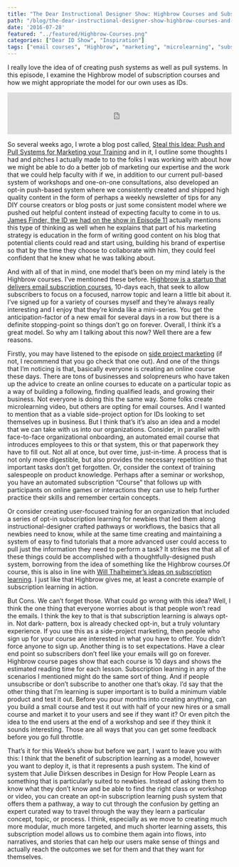 ```yaml
---
title: "The Dear Instructional Designer Show: Highbrow Courses and Subscription Learning"
path: "/blog/the-dear-instructional-designer-show-highbrow-courses-and-subscription-learning"
date: '2016-07-28'
featured: "../featured/Highbrow-Courses.png"
categories: ["Dear ID Show", "Inspiration"]
tags: ["email courses", "Highbrow", "marketing", "microlearning", "subscription learning"]
---
```


I really love the idea of of creating push systems as well as pull systems. In this episode, I examine the Highbrow model of subscription courses and how we might appropriate the model for our own uses as IDs.

<iframe src="https://simplecast.com/e/38421?style=medium-light" width="100%" height="94px" frameborder="0" scrolling="no" seamless=""></iframe>

So several weeks ago, I wrote a blog post called, [Steal this Idea: Push and Pull Systems for Marketing your Training](/blog/steal-this-idea-push-and-pull-systems/) and in it, I outline some thoughts I had and pitches I actually made to to the folks I was working with about how we might be able to do a better job of marketing our expertise and the work that we could help faculty with if we, in addition to our current pull-based system of workshops and one-on-one consultations, also developed an opt-in push-based system where we consistently created and shipped high quality content in the form of perhaps a weekly newsletter of tips for any DIY course creators or blog posts or just some consistent model where we pushed out helpful content instead of expecting faculty to come in to us. [James Finder, the ID we had on the show in Episode 11](/blog/dear-instructional-designer-show-interview-with-james-finder/) actually mentions this type of thinking as well when he explains that part of his marketing strategy is education in the form of writing good content on his blog that potential clients could read and start using, building his brand of expertise so that by the time they choose to collaborate with him, they could feel confident that he knew what he was talking about.

And with all of that in mind, one model that’s been on my mind lately is the Highbrow courses. I’ve mentioned these before. [Highbrow is a startup that delivers email subscription courses](http://gohighbrow.com/courses/), 10-days each, that seek to allow subscribers to focus on a focused, narrow topic and learn a little bit about it. I’ve signed up for a variety of courses myself and they’re always really interesting and I enjoy that they’re kinda like a mini-series. You get the anticipation-factor of a new email for several days in a row but there is a definite stopping-point so things don’t go on forever. Overall, I think it’s a great model. So why am I talking about this now? Well there are a few reasons.

Firstly, you may have listened to the episode on [side project marketing](/blog/the-dear-id-show-side-project-marketing/) (if not, I recommend that you go check that one out). And one of the things that I’m noticing is that, basically everyone is creating an online course these days. There are tons of businesses and solopreneurs who have taken up the advice to create an online courses to educate on a particular topic as a way of building a following, finding qualified leads, and growing their business. Not everyone is doing this the same way. Some folks create microlearning video, but others are opting for email courses. And I wanted to mention that as a viable side-project option for IDs looking to set themselves up in business. But I think that’s it’s also an idea and a model that we can take with us into our organizations. Consider, in parallel with face-to-face organizational onboarding, an automated email course that introduces employees to this or that system, this or that paperwork they have to fill out. Not all at once, but over time, just-in-time. A process that is not only more digestible, but also provides the necessary repetition so that important tasks don’t get forgotten. Or, consider the context of training salespeople on product knowledge. Perhaps after a seminar or workshop, you have an automated subscription “Course” that follows up with participants on online games or interactions they can use to help further practice their skills and remember certain concepts.

Or consider creating user-focused training for an organization that included a series of opt-in subscription learning for newbies that led them along instructional-designer crafted pathways or workflows, the basics that all newbies need to know, while at the same time creating and maintaining a system of easy to find tutorials that a more advanced user could access to pull just the information they need to perform a task? It strikes me that all of these things could be accomplished with a thoughtfully-designed push system, borrowing from the idea of something like the Highbrow courses.Of course, this is also in line with [Will Thalheimer’s ideas on subscription learning](http://www.subscriptionlearning.com/). I just like that Highbrow gives me, at least a concrete example of subscription learning in action.

But Cons. We can’t forget those. What could go wrong with this idea? Well, I think the one thing that everyone worries about is that people won’t read the emails. I think the key to that is that subscription learning is always opt-in. Not dark- pattern, box is already checked opt-in, but a truly voluntary experience. If you use this as a side-project marketing, then people who sign up for your course are interested in what you have to offer. You didn’t force anyone to sign up. Another thing is to set expectations. Have a clear end point so subscribers don’t feel like your emails will go on forever. Highbrow course pages show that each course is 10 days and shows the estimated reading time for each lesson. Subscription learning in any of the scenarios I mentioned might do the same sort of thing. And if people unsubscribe or don’t subscribe to another one that’s okay. I’d say that the other thing that I’m learning is super important is to build a minimum viable product and test it out. Before you pour months into creating anything, can you build a small course and test it out with half of your new hires or a small course and market it to your users and see if they want it? Or even pitch the idea to the end users at the end of a workshop and see if they think it sounds interesting. Those are all ways that you can get some feedback before you go full throttle.

That’s it for this Week’s show but before we part, I want to leave you with this: I think that the benefit of subscription learning as a model, however you want to deploy it, is that it represents a push system. The kind of system that Julie Dirksen describes in Design for How People Learn as something that is particularly suited to newbies. Instead of asking them to know what they don’t know and be able to find the right class or workshop or video, you can create an opt-in subscription learning push system that offers them a pathway, a way to cut through the confusion by getting an expert curated way to travel through the way they learn a particular concept, topic, or process. I think, especially as we move to creating much more modular, much more targeted, and much shorter learning assets, this subscription model allows us to combine them again into flows, into narratives, and stories that can help our users make sense of things and actually reach the outcomes we set for them and that they want for themselves.
